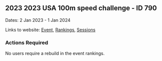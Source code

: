 ## 2023 2023 USA 100m speed challenge - ID 790

Dates: 2 Jan 2023 - 1 Jan 2024

Links to website: [Event](https://www.gps-speedsurfing.com/default.aspx?mnu=event&val=790), [Rankings](https://www.gps-speedsurfing.com/default.aspx?mnu=eventranking&val=790), [Sessions](https://www.gps-speedsurfing.com/default.aspx?mnu=eventsessions&val=790)

### Actions Required

No users require a rebuild in the event rankings.

